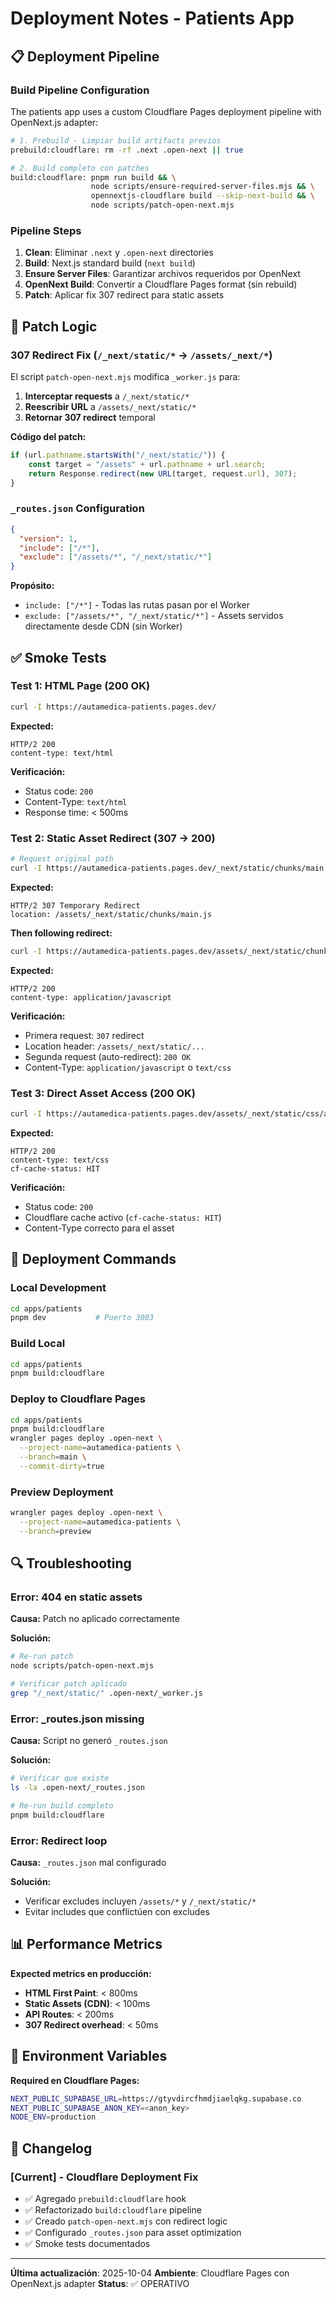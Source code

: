 # Deployment Notes - Patients App

## 📋 Deployment Pipeline

### Build Pipeline Configuration

The patients app uses a custom Cloudflare Pages deployment pipeline with OpenNext.js adapter:

```bash
# 1. Prebuild - Limpiar build artifacts previos
prebuild:cloudflare: rm -rf .next .open-next || true

# 2. Build completo con patches
build:cloudflare: pnpm run build && \
                  node scripts/ensure-required-server-files.mjs && \
                  opennextjs-cloudflare build --skip-next-build && \
                  node scripts/patch-open-next.mjs
```

### Pipeline Steps

1. **Clean**: Eliminar `.next` y `.open-next` directories
2. **Build**: Next.js standard build (`next build`)
3. **Ensure Server Files**: Garantizar archivos requeridos por OpenNext
4. **OpenNext Build**: Convertir a Cloudflare Pages format (sin rebuild)
5. **Patch**: Aplicar fix 307 redirect para static assets

## 🔧 Patch Logic

### 307 Redirect Fix (`/_next/static/*` → `/assets/_next/*`)

El script `patch-open-next.mjs` modifica `_worker.js` para:

1. **Interceptar requests** a `/_next/static/*`
2. **Reescribir URL** a `/assets/_next/static/*`
3. **Retornar 307 redirect** temporal

**Código del patch:**
```javascript
if (url.pathname.startsWith("/_next/static/")) {
    const target = "/assets" + url.pathname + url.search;
    return Response.redirect(new URL(target, request.url), 307);
}
```

### `_routes.json` Configuration

```json
{
  "version": 1,
  "include": ["/*"],
  "exclude": ["/assets/*", "/_next/static/*"]
}
```

**Propósito:**
- `include: ["/*"]` - Todas las rutas pasan por el Worker
- `exclude: ["/assets/*", "/_next/static/*"]` - Assets servidos directamente desde CDN (sin Worker)

## ✅ Smoke Tests

### Test 1: HTML Page (200 OK)

```bash
curl -I https://autamedica-patients.pages.dev/
```

**Expected:**
```
HTTP/2 200
content-type: text/html
```

**Verificación:**
- Status code: `200`
- Content-Type: `text/html`
- Response time: < 500ms

### Test 2: Static Asset Redirect (307 → 200)

```bash
# Request original path
curl -I https://autamedica-patients.pages.dev/_next/static/chunks/main.js
```

**Expected:**
```
HTTP/2 307 Temporary Redirect
location: /assets/_next/static/chunks/main.js
```

**Then following redirect:**
```bash
curl -I https://autamedica-patients.pages.dev/assets/_next/static/chunks/main.js
```

**Expected:**
```
HTTP/2 200
content-type: application/javascript
```

**Verificación:**
- Primera request: `307` redirect
- Location header: `/assets/_next/static/...`
- Segunda request (auto-redirect): `200 OK`
- Content-Type: `application/javascript` o `text/css`

### Test 3: Direct Asset Access (200 OK)

```bash
curl -I https://autamedica-patients.pages.dev/assets/_next/static/css/app.css
```

**Expected:**
```
HTTP/2 200
content-type: text/css
cf-cache-status: HIT
```

**Verificación:**
- Status code: `200`
- Cloudflare cache activo (`cf-cache-status: HIT`)
- Content-Type correcto para el asset

## 🚀 Deployment Commands

### Local Development

```bash
cd apps/patients
pnpm dev           # Puerto 3003
```

### Build Local

```bash
cd apps/patients
pnpm build:cloudflare
```

### Deploy to Cloudflare Pages

```bash
cd apps/patients
pnpm build:cloudflare
wrangler pages deploy .open-next \
  --project-name=autamedica-patients \
  --branch=main \
  --commit-dirty=true
```

### Preview Deployment

```bash
wrangler pages deploy .open-next \
  --project-name=autamedica-patients \
  --branch=preview
```

## 🔍 Troubleshooting

### Error: 404 en static assets

**Causa:** Patch no aplicado correctamente

**Solución:**
```bash
# Re-run patch
node scripts/patch-open-next.mjs

# Verificar patch aplicado
grep "/_next/static/" .open-next/_worker.js
```

### Error: _routes.json missing

**Causa:** Script no generó `_routes.json`

**Solución:**
```bash
# Verificar que existe
ls -la .open-next/_routes.json

# Re-run build completo
pnpm build:cloudflare
```

### Error: Redirect loop

**Causa:** `_routes.json` mal configurado

**Solución:**
- Verificar excludes incluyen `/assets/*` y `/_next/static/*`
- Evitar includes que conflictúen con excludes

## 📊 Performance Metrics

**Expected metrics en producción:**

- **HTML First Paint**: < 800ms
- **Static Assets (CDN)**: < 100ms
- **API Routes**: < 200ms
- **307 Redirect overhead**: < 50ms

## 🔐 Environment Variables

**Required en Cloudflare Pages:**

```bash
NEXT_PUBLIC_SUPABASE_URL=https://gtyvdircfhmdjiaelqkg.supabase.co
NEXT_PUBLIC_SUPABASE_ANON_KEY=<anon_key>
NODE_ENV=production
```

## 📝 Changelog

### [Current] - Cloudflare Deployment Fix
- ✅ Agregado `prebuild:cloudflare` hook
- ✅ Refactorizado `build:cloudflare` pipeline
- ✅ Creado `patch-open-next.mjs` con redirect logic
- ✅ Configurado `_routes.json` para asset optimization
- ✅ Smoke tests documentados

---

**Última actualización**: 2025-10-04
**Ambiente**: Cloudflare Pages con OpenNext.js adapter
**Status**: ✅ OPERATIVO
